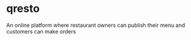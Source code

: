 # qresto
An online platform where restaurant owners can publish their menu and customers can make orders
